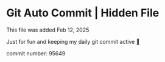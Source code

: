 # Git Auto Commit | Hidden File

This file was added Feb 12, 2025

Just for fun and keeping my daily git commit active 🤪

commit number: 95649
